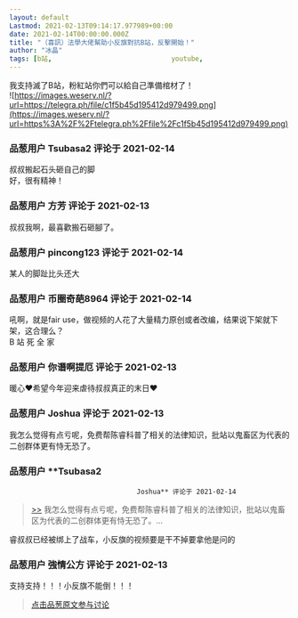 ```yaml
---
layout: default
Lastmod: 2021-02-13T09:14:17.977989+00:00
date: 2021-02-14T00:00:00.000Z
title: "（喜訊）法學大佬幫助小反旗對抗B站，反擊開始！"
author: "冰晶"
tags: [b站,								youtube,								言論自由,								審查,								小反旗,								版權]
---
```


我支持滅了B站，粉紅站你們可以給自己準備棺材了！  
![https://images.weserv.nl/?url=https://telegra.ph/file/c1f5b45d195412d979499.png](https://images.weserv.nl/?url=https%3A%2F%2Ftelegra.ph%2Ffile%2Fc1f5b45d195412d979499.png)

            
### 品葱用户 **Tsubasa2** 评论于 2021-02-14
        
叔叔搬起石头砸自己的脚  
好，很有精神！
        


            
### 品葱用户 **方芳** 评论于 2021-02-13
        
叔叔我啊，最喜歡搬石砸腳了。
        


            
### 品葱用户 **pincong123** 评论于 2021-02-14
        
某人的脚趾比头还大
        


            
### 品葱用户 **币圈奇葩8964** 评论于 2021-02-14
        
吼啊，就是fair use，做视频的人花了大量精力原创或者改编，结果说下架就下架，这合理么？  
B 站 死 全 家
        


            
### 品葱用户 **你谮啊提厄** 评论于 2021-02-13
        
暖心❤希望今年迎来虐待叔叔真正的末日❤
        


            
### 品葱用户 **Joshua** 评论于 2021-02-13
        
我怎么觉得有点亏呢，免费帮陈睿科普了相关的法律知识，批站以鬼畜区为代表的二创群体更有恃无恐了。
        


            
### 品葱用户 **Tsubasa2				
									Joshua** 评论于 2021-02-14
        
> [\>>]( "/article/item_id-601126#") 我怎么觉得有点亏呢，免费帮陈睿科普了相关的法律知识，批站以鬼畜区为代表的二创群体更有恃无恐了。...

  
  
睿叔叔已经被绑上了战车，小反旗的视频要是干不掉要拿他是问的
        


            
### 品葱用户 **強情公方** 评论于 2021-02-13
        
支持支持！！！小反旗不能倒！！！
        






> [点击品葱原文参与讨论](https://pincong.rocks/article/29561)

